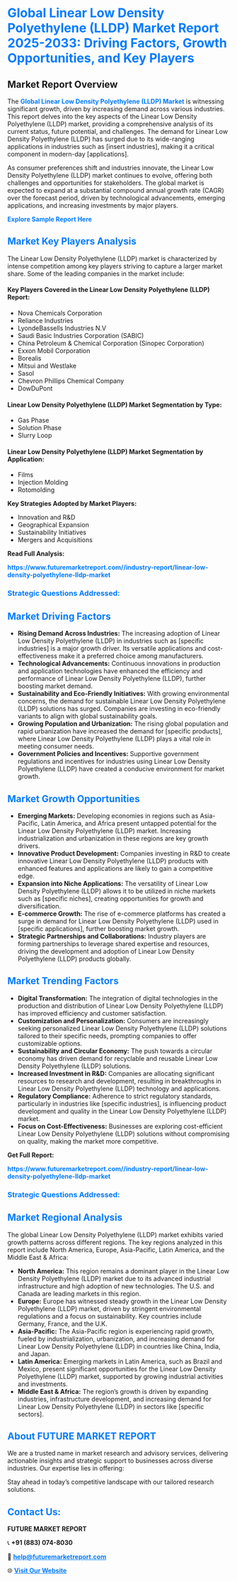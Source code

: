 <h1 style="color: #007BFF;">Global Linear Low Density Polyethylene (LLDP) Market Report 2025-2033: Driving Factors, Growth Opportunities, and Key Players</h1>

<section id="overview">
<h2>Market Report Overview</h2>
<p>The <a href="https://www.futuremarketreport.com//industry-report/linear-low-density-polyethylene-lldp-market" style="color: #007BFF; text-decoration: none;"><strong>Global Linear Low Density Polyethylene (LLDP) Market</strong></a> is witnessing significant growth, driven by increasing demand across various industries. This report delves into the key aspects of the Linear Low Density Polyethylene (LLDP) market, providing a comprehensive analysis of its current status, future potential, and challenges. The demand for Linear Low Density Polyethylene (LLDP) has surged due to its wide-ranging applications in industries such as [insert industries], making it a critical component in modern-day [applications].</p>
<p>As consumer preferences shift and industries innovate, the Linear Low Density Polyethylene (LLDP) market continues to evolve, offering both challenges and opportunities for stakeholders. The global market is expected to expand at a substantial compound annual growth rate (CAGR) over the forecast period, driven by technological advancements, emerging applications, and increasing investments by major players.</p>
</section>

<section id="overview">
<p><a href="https://www.futuremarketreport.com//request-sample/reportId=61279" style="color: #007BFF; text-decoration: none;"><strong>Explore Sample Report Here</strong></a></p>
</section>

<section id="key-players">
<h2 style="color: #007BFF;">Market Key Players Analysis</h2>
<p>The Linear Low Density Polyethylene (LLDP) market is characterized by intense competition among key players striving to capture a larger market share. Some of the leading companies in the market include:</p>
<h4>Key Players Covered in the Linear Low Density Polyethylene (LLDP) Report:</h4>
<ul><li>Nova Chemicals Corporation</li><li>Reliance Industries</li><li>LyondeBassells Industries N.V</li><li>Saudi Basic Industries Corporation (SABIC)</li><li>China Petroleum &amp; Chemical Corporation (Sinopec Corporation)</li><li>Exxon Mobil Corporation</li><li>Borealis</li><li>Mitsui and Westlake</li><li>Sasol</li><li>Chevron Phillips Chemical Company</li><li>DowDuPont</li></ul>
<h4>Linear Low Density Polyethylene (LLDP) Market Segmentation by Type:</h4>
<ul><li>Gas Phase</li><li>Solution Phase</li><li>Slurry Loop</li></ul>

<h4>Linear Low Density Polyethylene (LLDP) Market Segmentation by Application:</h4>
<ul><li>Films</li><li>Injection Molding</li><li>Rotomolding</li></ul>
<p><strong>Key Strategies Adopted by Market Players:</strong></p>
<ul>
<li>Innovation and R&D</li>
<li>Geographical Expansion</li>
<li>Sustainability Initiatives</li>
<li>Mergers and Acquisitions</li>
</ul>
</section>

<section>
<p><strong>Read Full Analysis: </strong></p><a href="https://www.futuremarketreport.com//industry-report/linear-low-density-polyethylene-lldp-market" style="color: #007BFF; text-decoration: none;"><strong>https://www.futuremarketreport.com//industry-report/linear-low-density-polyethylene-lldp-market</strong></a>
<h3 style="color: #007BFF;">Strategic Questions Addressed:</h3>
</section>

<section id="driving-factors">
<h2 style="color: #007BFF;">Market Driving Factors</h2>
<ul>
<li><strong>Rising Demand Across Industries:</strong> The increasing adoption of Linear Low Density Polyethylene (LLDP) in industries such as [specific industries] is a major growth driver. Its versatile applications and cost-effectiveness make it a preferred choice among manufacturers.</li>
<li><strong>Technological Advancements:</strong> Continuous innovations in production and application technologies have enhanced the efficiency and performance of Linear Low Density Polyethylene (LLDP), further boosting market demand.</li>
<li><strong>Sustainability and Eco-Friendly Initiatives:</strong> With growing environmental concerns, the demand for sustainable Linear Low Density Polyethylene (LLDP) solutions has surged. Companies are investing in eco-friendly variants to align with global sustainability goals.</li>
<li><strong>Growing Population and Urbanization:</strong> The rising global population and rapid urbanization have increased the demand for [specific products], where Linear Low Density Polyethylene (LLDP) plays a vital role in meeting consumer needs.</li>
<li><strong>Government Policies and Incentives:</strong> Supportive government regulations and incentives for industries using Linear Low Density Polyethylene (LLDP) have created a conducive environment for market growth.</li>
</ul>
</section>

<section id="growth-opportunities">
<h2 style="color: #007BFF;">Market Growth Opportunities</h2>
<ul>
<li><strong>Emerging Markets:</strong> Developing economies in regions such as Asia-Pacific, Latin America, and Africa present untapped potential for the Linear Low Density Polyethylene (LLDP) market. Increasing industrialization and urbanization in these regions are key growth drivers.</li>
<li><strong>Innovative Product Development:</strong> Companies investing in R&D to create innovative Linear Low Density Polyethylene (LLDP) products with enhanced features and applications are likely to gain a competitive edge.</li>
<li><strong>Expansion into Niche Applications:</strong> The versatility of Linear Low Density Polyethylene (LLDP) allows it to be utilized in niche markets such as [specific niches], creating opportunities for growth and diversification.</li>
<li><strong>E-commerce Growth:</strong> The rise of e-commerce platforms has created a surge in demand for Linear Low Density Polyethylene (LLDP) used in [specific applications], further boosting market growth.</li>
<li><strong>Strategic Partnerships and Collaborations:</strong> Industry players are forming partnerships to leverage shared expertise and resources, driving the development and adoption of Linear Low Density Polyethylene (LLDP) products globally.</li>
</ul>
</section>

<section id="trending-factors">
<h2 style="color: #007BFF;">Market Trending Factors</h2>
<ul>
<li><strong>Digital Transformation:</strong> The integration of digital technologies in the production and distribution of Linear Low Density Polyethylene (LLDP) has improved efficiency and customer satisfaction.</li>
<li><strong>Customization and Personalization:</strong> Consumers are increasingly seeking personalized Linear Low Density Polyethylene (LLDP) solutions tailored to their specific needs, prompting companies to offer customizable options.</li>
<li><strong>Sustainability and Circular Economy:</strong> The push towards a circular economy has driven demand for recyclable and reusable Linear Low Density Polyethylene (LLDP) solutions.</li>
<li><strong>Increased Investment in R&D:</strong> Companies are allocating significant resources to research and development, resulting in breakthroughs in Linear Low Density Polyethylene (LLDP) technology and applications.</li>
<li><strong>Regulatory Compliance:</strong> Adherence to strict regulatory standards, particularly in industries like [specific industries], is influencing product development and quality in the Linear Low Density Polyethylene (LLDP) market.</li>
<li><strong>Focus on Cost-Effectiveness:</strong> Businesses are exploring cost-efficient Linear Low Density Polyethylene (LLDP) solutions without compromising on quality, making the market more competitive.</li>
</ul>
</section>

<section>
<p><strong>Get Full Report: </strong></p><a href="https://www.futuremarketreport.com//industry-report/linear-low-density-polyethylene-lldp-market" style="color: #007BFF; text-decoration: none;"><strong>https://www.futuremarketreport.com//industry-report/linear-low-density-polyethylene-lldp-market</strong></a>
<h3 style="color: #007BFF;">Strategic Questions Addressed:</h3>
</section>


<section id="regional-analysis">
<h2 style="color: #007BFF;">Market Regional Analysis</h2>
<p>The global Linear Low Density Polyethylene (LLDP) market exhibits varied growth patterns across different regions. The key regions analyzed in this report include North America, Europe, Asia-Pacific, Latin America, and the Middle East & Africa:</p>
<ul>
<li><strong>North America:</strong> This region remains a dominant player in the Linear Low Density Polyethylene (LLDP) market due to its advanced industrial infrastructure and high adoption of new technologies. The U.S. and Canada are leading markets in this region.</li>
<li><strong>Europe:</strong> Europe has witnessed steady growth in the Linear Low Density Polyethylene (LLDP) market, driven by stringent environmental regulations and a focus on sustainability. Key countries include Germany, France, and the U.K.</li>
<li><strong>Asia-Pacific:</strong> The Asia-Pacific region is experiencing rapid growth, fueled by industrialization, urbanization, and increasing demand for Linear Low Density Polyethylene (LLDP) in countries like China, India, and Japan.</li>
<li><strong>Latin America:</strong> Emerging markets in Latin America, such as Brazil and Mexico, present significant opportunities for the Linear Low Density Polyethylene (LLDP) market, supported by growing industrial activities and investments.</li>
<li><strong>Middle East & Africa:</strong> The region’s growth is driven by expanding industries, infrastructure development, and increasing demand for Linear Low Density Polyethylene (LLDP) in sectors like [specific sectors].</li>
</ul>
</section>

<footer>
<h2 style="color: #007BFF;">About FUTURE MARKET REPORT</h2>
<p>We are a trusted name in market research and advisory services, delivering actionable insights and strategic support to businesses across diverse industries. Our expertise lies in offering:</p>

<p>Stay ahead in today’s competitive landscape with our tailored research solutions.</p>

<h2 style="color: #007BFF;">Contact Us:</h2>
<p><strong>FUTURE MARKET REPORT</strong></p>
<p>📞 <strong>+91 (883) 074-8030</strong></p>
<p>📧 <strong><a href="mailto:help@futuremarketreport.com" style="color: #007BFF;">help@futuremarketreport.com</a></strong></p>
<p>🌐 <strong><a href="https://www.futuremarketreport.com/" style="color: #007BFF;">Visit Our Website</a></strong></p>
</footer>